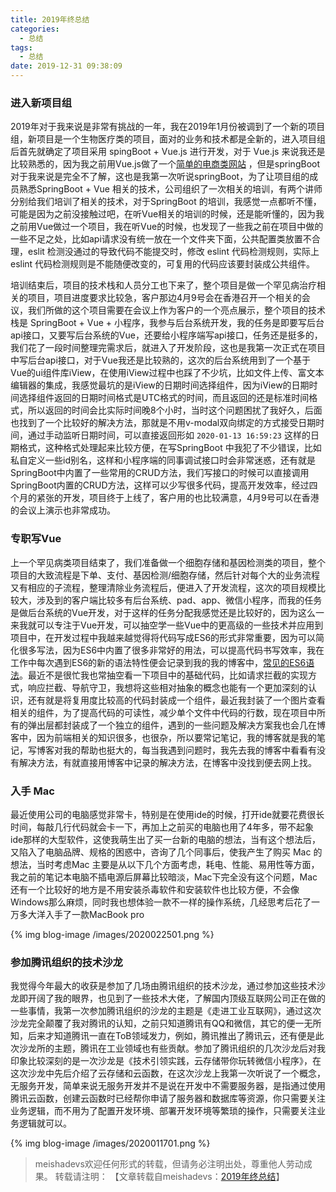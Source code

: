 ```yaml
---
title: 2019年终总结
categories:
  - 总结
tags:
  - 总结
date: 2019-12-31 09:38:09
---
```


### 进入新项目组

2019年对于我来说是非常有挑战的一年，我在2019年1月份被调到了一个新的项目组，新项目是一个生物医疗类的项目，面对的业务和技术都是全新的，进入项目组后首先就确定了项目采用 spingBoot + Vue.js 进行开发，对于 Vue.js  来说我还是比较熟悉的，因为我之前用Vue.js做了一个[简单的电商类网站](https://github.com/meishadevs/dswz) ，但是springBoot对于我来说是完全不了解，这也是我第一次听说springBoot，为了让项目组的成员熟悉SpringBoot + Vue 相关的技术，公司组织了一次相关的培训，有两个讲师分别给我们培训了相关的技术，对于SpringBoot 的培训，我感觉一点都听不懂，可能是因为之前没接触过吧，在听Vue相关的培训的时候，还是能听懂的，因为我之前用Vue做过一个项目，我在听Vue的时候，也发现了一些我之前在项目中做的一些不足之处，比如api请求没有统一放在一个文件夹下面，公共配置类放置不合理，eslit 检测没通过的导致代码不能提交时，修改 eslint 代码检测规则，实际上 eslint 代码检测规则是不能随便改变的，可复用的代码应该要封装成公共组件。

<!--more-->

培训结束后，项目的技术栈和人员分工也下来了，整个项目是做一个罕见病治疗相关的项目，项目进度要求比较急，客户那边4月9号会在香港召开一个相关的会议，我们所做的这个项目需要在会议上作为客户的一个亮点展示，整个项目的技术栈是 SpringBoot + Vue + 小程序，我参与后台系统开发，我的任务是即要写后台api接口，又要写后台系统的Vue，还要给小程序端写api接口，任务还是挺多的，我们花了一段时间整理完需求后，就进入了开发阶段，这也是我第一次正式在项目中写后台api接口，对于Vue我还是比较熟的，这次的后台系统用到了一个基于Vue的ui组件库iView，在使用iView过程中也踩了不少坑，比如文件上传、富文本编辑器的集成，我感觉最坑的是iView的日期时间选择组件，因为iView的日期时间选择组件返回的日期时间格式是UTC格式的时间，而且返回的还是标准时间格式，所以返回的时间会比实际时间晚8个小时，当时这个问题困扰了我好久，后面也找到了一个比较好的解决方法，那就是不用v-modal双向绑定的方式接受日期时间，通过手动监听日期时间，可以直接返回形如 `2020-01-13 16:59:23`  这样的日期格式，这种格式处理起来比较方便，在写SpringBoot 中我犯了不少错误，比如私自定义一些id别名，这样和小程序端的同事调试接口时会非常迷惑，还有就是SpringBoot中内置了一些常用的CRUD方法，我们写接口的时候可以直接调用SpringBoot内置的CRUD方法，这样可以少写很多代码，提高开发效率，经过四个月的紧张的开发，项目终于上线了，客户用的也比较满意，4月9号可以在香港的会议上演示也非常成功。

### 专职写Vue

上一个罕见病类项目结束了，我们准备做一个细胞存储和基因检测类的项目，整个项目的大致流程是下单、支付、基因检测/细胞存储，然后针对每个大的业务流程又有相应的子流程，整理清除业务流程后，便进入了开发流程，这次的项目规模比较大，涉及到的客户端比较多有后台系统、pad、app、微信小程序，而我的任务是做后台系统的Vue开发，对于这样的任务分配我感觉还是比较好的，因为这么一来我就可以专注于Vue开发，可以抽空学一些Vue中的更高级的一些技术并应用到项目中，在开发过程中我越来越觉得将代码写成ES6的形式非常重要，因为可以简化很多写法，因为ES6中内置了很多非常好的用法，可以提高代码书写效率，我在工作中每次遇到ES6的新的语法特性便会记录到我的我的博客中，[常见的ES6语法](http://meishadevs.com/blog/常见的ES6语法/)。最近不是很忙我也常抽空看一下项目中的基础代码，比如请求拦截的实现方式，响应拦截、导航守卫，我想将这些相对抽象的概念也能有一个更加深刻的认识，还有就是将复用度比较高的代码封装成一个组件，最近我封装了一个图片查看相关的组件，为了提高代码的可读性，减少单个文件中代码的行数，现在项目中所有的弹出层都封装成了一个独立的组件，遇到的一些问题及解决方案我也会几在博客中，因为前端相关的知识很多，也很杂，所以要常记笔记，我的博客就是我的笔记，写博客对我的帮助也挺大的，每当我遇到问题时，我先去我的博客中看看有没有解决方法，有就直接用博客中记录的解决方法，在博客中没找到便去网上找。

### 入手 Mac 

最近使用公司的电脑感觉非常卡，特别是在使用ide的时候，打开ide就要花费很长时间，每敲几行代码就会卡一下，再加上之前买的电脑也用了4年多，带不起象ide那样的大型软件，这使我萌生出了买一台新的电脑的想法，当有这个想法后，又陷入了电脑品牌、规格的困惑中，咨询了几个同事后，使我产生了购买 Mac 的想法，当时考虑Mac 主要是从以下几个方面考虑，耗电、性能、易用性等方面，我之前的笔记本电脑不插电源后屏幕比较暗淡，Mac下完全没有这个问题，Mac还有一个比较好的地方是不用安装杀毒软件和安装软件也比较方便，不会像Windows那么麻烦，同时我也想体验一款不一样的操作系统，几经思考后花了一万多大洋入手了一款MacBook pro

{% img blog-image /images/2020022501.png %}

### 参加腾讯组织的技术沙龙

我觉得今年最大的收获是参加了几场由腾讯组织的技术沙龙，通过参加这些技术沙龙即开阔了我的眼界，也见到了一些技术大佬，了解国内顶级互联网公司正在做的一些事情，我第一次参加腾讯组织的沙龙的主题是《走进工业互联网》，通过这次沙龙完全颠覆了我对腾讯的认知，之前只知道腾讯有QQ和微信，其它的便一无所知，后来才知道腾讯一直在ToB领域发力，例如，腾讯推出了腾讯云，还有便是此次沙龙所的主题，腾讯在工业领域也有些贡献。参加了腾讯组织的几次沙龙后对我印象比较深刻的是一次沙龙是《技术引领实践，云存储带你玩转微信小程序》，在这次沙龙中先后介绍了云存储和云函数，在这次沙龙上我第一次听说了一个概念，无服务开发，简单来说无服务开发并不是说在开发中不需要服务器，是指通过使用腾讯云函数，创建云函数时已经帮你申请了服务器和数据库等资源，你只需要关注业务逻辑，而不用为了配置开发环境、部署开发环境等繁琐的操作，只需要关注业务逻辑就可以。

{% img blog-image /images/2020011701.png %}


> meishadevs欢迎任何形式的转载，但请务必注明出处，尊重他人劳动成果。
转载请注明： 【文章转载自meishadevs：[2019年终总结](http://meishadevs.com/blog/2019年终总结/)】